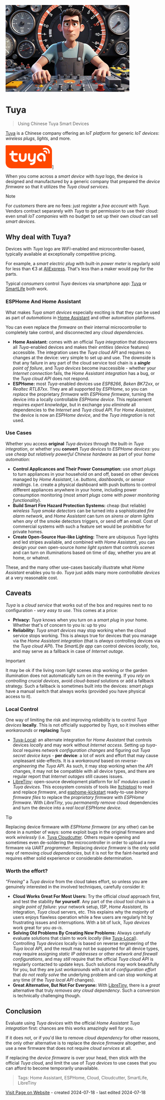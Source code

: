 <img src="/assets/images/homeassistant.png" width="80%" height="80%" />
 
# Tuya

> Using Chinese Tuya Smart Devices

[Tuya](https://www.tuya.com/) is a Chinese company offering an *IoT platform* for generic *IoT devices*: *wireless plugs*, *lights*, and more. 

<img src="images/tuya_logo.png" width="30%" height="30%">]

When you come across a *smart device* with *tuya* logo, the device is designed and manufactured by a generic company that prepared the *device firmware* so that it utilizes the *Tuya cloud services*. 

> [!NOTE]
> For *customers* there are no fees: just register a *free account* with *Tuya*. Vendors contract separarely with *Tuya* to get permission to use their cloud: even small *IoT companies* with no budget to set up their own *cloud* can sell *smart devices*.

## Why deal with Tuya?
Devices with *Tuya* logo are *WiFi*-enabled and microcontroller-based, typically available at exceptionally competitive pricing.

For example, a *smart electric plug* with built-in *power meter* is regularly sold for less than €3 at [AliExpress](https://aliexpress.com/). That's less than a maker would pay for the parts.

Typical *consumers* control *Tuya* devices via smartphone app: [Tuya](https://apps.apple.com/de/app/tuya-smart/id1034649547) or [SmartLife](https://www.tuya.com/product/app-management/all-in-one-app) both work.


### ESPHome And Home Assistant
What makes *Tuya smart devices* especially exciting is that they can be used as part of *automations* in [Home Assistant](https://done.land/tools/software/homeassistant) and other automation platforms. 

You can even replace the *firmware* on their internal microcontroller to completely take control, and disconnected any *cloud dependencies*.

* **Home Assistant:** comes with an official *Tuya integration* that discovers all *Tuya*-enabled devices and makes their *entities* (device features) accessible. The integration uses the *Tuya cloud API* and requires no changes at the device: very simple to set up and use. The downside is that any failure in any part of the cloud service tool chain is a ***single** point of failure*, and *Tuya devices* become inaccessible - whether your *Internet connection* fails, the *Home Assistant integration* has a bug, or the *Tuya cloud API* does not respond.
* **ESPHome:** most *Tuya*-enabled devices use *ESP8266*, *Beken BK72xx*, or *Realtec RTL87xx*. They are all supported by *ESPHome*, so you can *replace* the proprietary *firmware* with *ESPHome firmware*, turning the device into a locally controllable *ESPHome device*. This replacement requires *expert knowledge*, but in exchange you *eliminate* all dependencies to the *Internet* and *Tuya cloud API*. For *Home Assistant*, the device is now an *ESPHome device*, and the *Tuya integration* is not used.

### Use Cases
Whether you access **original** *Tuya devices* through the built-in *Tuya integration*, or whether you **convert** *Tuya devices* to *ESPHome devices*: you use *cheap but relatively powerful Chinese hardware* as part of your *home automation*:

* **Control Applicances and Their Power Consumption:** use *smart plugs* to turn appliances in your household on and off, based on other devices managed by *Home Assistant*, i.e. *buttons*, *dashboards*, or *sensor readings*. I.e. create a physical dashboard with push buttons to control different appliances anywhere in your home, including power consumption monitoring (most *smart plugs* come with *power monitoring functionality*).
* **Build Smart Fire Hazard Protection Systems:** cheap (but reliable) *wireless Tuya smoke detectors* can be turned into a sophisticated *fire alarm network*, and *Home Assistant* can turn on *sirens or alarm lights* when *any* of the smoke detectors triggers, or send off an *email*. Cost of commercial systems with such a feature set would be prohibitive for private homes.
* **Create Open-Source Hue-like Lighting:** There are ubiquous *Tuya* lights and led stripes available, and combined with *Home Assistant*, you can design your own open-source *home light system* that controls *scenes* and can turn on illuminations based on time of day, whether you are at home, or whatnot.

These, and the many other use-cases basically illustrate what *Home Assistant* enables you to do. *Tuya* just adds many more *controllable devices* at a very reasonable cost.

## Caveats

*Tuya* is a *cloud service* that works out of the box and requires next to no configuration - *very easy to use*. This comes at a price:

* **Privacy:** *Tuya* knows when you turn on a *smart plug* in your home. Whether that's of concern to you is:  up to you
* **Reliability:** *Tuya smart devices* may stop working when the cloud service stops working. This is always true for devices that you manage via the *Home Assistant integration* (that is *always* controlling devices via the *Tuya cloud API*). The *SmartLife app* can control devices *locally*, too, and may serve as a fallback in case of *Internet outage*.


> [!IMPORTANT]
> It may be ok if the living room light scenes stop working or the garden illumination does not automatically turn on in the evening. If you *rely* on *controlling crucial devices*, avoid *cloud-based* solutions or add a fallback strategy. Such a fallback is sometimes built into the devices: *smart plugs* have a manual switch that always works (provided you have physical access to it).


### Local Control
One way of limiting the risk and improving *reliability* is to control *Tuya devices* **locally**. This is not officially supported by *Tuya*, so it involves either *workarounds* or **replacing** *Tuya*:

* [Tuya-Local](https://github.com/make-all/tuya-local): an alternate integration for *Home Assistant* that controls devices *locally* and may work without *Internet access*. Setting up *tuya-local* requires *network configuration changes* and figuring out *Tuya secret device keys* - **per device**: a lot of work and effort that may cause unpleasant side-effects. It is a *workaround* based on *reverse-engineering the Tuya API*. As such, it may stop working when the *API* changes, it may not be compatible with all device types, and there are regular report that *Internet outages* still causes issues.
* [LibreTiny](https://github.com/libretiny-eu): open-source development platform for *IoT modules* used in *Tuya devices*. This ecosystem consists of tools like [Itchiptool](https://github.com/libretiny-eu/ltchiptool) to read and replace *firmware*, and [esphome-kickstart](https://github.com/libretiny-eu/esphome-kickstart) ready-to-use *binary firmware files* to replace the *proprietary firmware* with *ESPHome firmware*. With *LibreTiny*, you *permanently remove* cloud dependencies and turn the device into a *real local ESPHome device*.

> [!TIP]
> Replacing device firmware with *ESPHome firmware* (or any other) can be done in a number of ways: some exploit bugs in the original firmware and work *wirelessly* (i.e. [Tuya Cloudcutter](https://github.com/tuya-cloudcutter/tuya-cloudcutter). Others require opening and sometimes even de-soldering the microcontroller in order to upload a new firmware via *UART programmer*. Replacing *device firmware* is the only solid way of removing *cloud dependencies*, but it is not for the faint-hearted and requires either solid experience or considerable determination.

### Worth the effort?
*"Freeing"* a *Tuya device* from the cloud takes effort, so unless you are genuinely interested in the involved techniques, carefully consider it:

* **Cloud Works Great For Most Users:** Try the official *cloud* approach first, and test the stability **for yourself**. Any part of the *cloud* tool chain is a *single point of failure*: your network setup, ISP, *Home Assistant*, its integration, *Tuya* cloud servers, etc. This explains why the *majority* of users enjoys flawless operation while a few users are regularly hit by frustrating issues and interruptions. With a bit of luck, *Tuya devices* work great for you *as-is*.
* **Solving Old Problems By Creating New Problems:** Always carefully evaluate solutions that claim to work *locally* (like [Tuya-Local](https://github.com/make-all/tuya-local)). Controlling *Tuya devices* locally is based on reverse engineering of the *Tuya local API*, and the result may not be supported for all device types, may require assigning *static IP addresses* or other *network and firewall configurations*, and may *still* require that the official *Tuya cloud API* is regularly contacted to update keys. Such solutions may work beautifully for you, but they are just *workarounds* with a lot of *configuration effort* that *do not really solve* the underlying problem and can stop working at any time (if the *Tuya local API* changes).
* **Great Alternative, But Not For Everyone:** With [LibreTiny](https://github.com/libretiny-eu), there is a *great* alternative that truly *removes any cloud dependency*. Such a conversion is technically challenging though.


## Conclusion
Evaluate using *Tuya devices* with the official *Home Assistant Tuya integration* first: chances are this works amazingly well for you.

If it does not, or if you'd like to remove *cloud dependency* for other reasons, the only other alternative is to replace the device *firmware* altogether, and use a new firmware that does not require *cloud services* at all. 

If replacing the *device firmware* is over your head, then stick with the official *Tuya cloud*, and limit the use of *Tuya devices* to use cases that you can afford to become temporarily unavailable.







> Tags: Home Assistant, ESPHome, Cloud, Cloudcutter, SmartLife, LibreTiny

[Visit Page on Website](https://done.land/tools/software/tuya?501206071119243057) - created 2024-07-18 - last edited 2024-07-18
